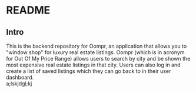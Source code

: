 # README

## Intro

This is the backend repository for Oompr, an application that allows you to "window shop" for luxury real estate listings. Oompr (which is in acronym for Out Of My Price Range) allows users to search by city and be shown the most expensive real estate listings in that city. Users can also log in and create a list of saved listings which they can go back to in their user dashboard.
<br>
a;lskjdgl;kj
